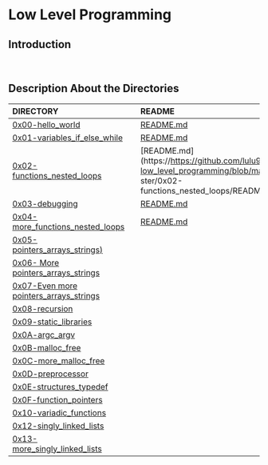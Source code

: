 # Low Level Programming

## Introduction

<br/>

## Description About the Directories

| DIRECTORY |          | README |
| :--- | :--- | :--- |
|  [0x00-hello_world](https://github.com/lulu994/alx-low_level_programming/tree/master/0x00-hello_world)|     | [README.md](https://https://github.com/lulu994/alx-low_level_programming/blob/master/0x00-hello_world/README.md)
|  [0x01-variables_if_else_while](https://github.com/lulu994/alx-low_level_programming/tree/master/0x01-variables_if_else_while)|     | [README.md](https://https://github.com/lulu994/alx-low_level_programming/blob/master/0x01-variables_if_else_while/README.md)
|  [0x02-functions_nested_loops](https://github.com/lulu994/alx-low_level_programming/tree/master/0x02-functions_nested_loops)|      | [README.md](https://https://github.com/lulu994/alx-low_level_programming/blob/ma    ster/0x02-functions_nested_loops/README.md)
|  [0x03-debugging](https://github.com/lulu994/alx-low_level_programming/tree/master/0x03-debugging)|      | [README.md](https://https://github.com/lulu994/alx-low_level_programming/blob/master/0x03-debugging/README.md)
|  [0x04-more_functions_nested_loops](https://github.com/lulu994/alx-low_level_programming/tree/master/0x04-more_functions_nested_loops)|      | [README.md](https://https://github.com/lulu994/alx-low_level_programming/blob/master/0x04-more_functions_nested_loops/README.md)
|  [0x05-pointers_arrays_strings)](https://github.com/lulu994/alx-low_level_programming/tree/master/0x05-pointers_arrays_strings)|
|  [0x06- More pointers_arrays_strings](https://github.com/lulu994/alx-low_level_programming/tree/master/0x06-pointers_arrays_strings)|
|  [0x07-Even more pointers_arrays_strings](https://github.com/lulu994/alx-low_level_programming/tree/master/0x07-pointers_arrays_strings)|
|  [0x08-recursion](https://github.com/lulu994/alx-low_level_programming/tree/master/0x08-recursion)|
|  [0x09-static_libraries](https://github.com/lulu994/alx-low_level_programming/tree/master/0x09-static_libraries)|
|  [0x0A-argc_argv](https://github.com/lulu994/alx-low_level_programming/tree/master/0x0A-argc_argv)|
|  [0x0B-malloc_free](https://github.com/lulu994/alx-low_level_programming/tree/master/0x0B-malloc_free)|
|  [0x0C-more_malloc_free](https://github.com/lulu994/alx-low_level_programming/tree/master/0x0C-more_malloc_free)|
|  [0x0D-preprocessor](https://github.com/lulu994/alx-low_level_programming/tree/master/0x0D-preprocessor)|
|  [0x0E-structures_typedef](https://github.com/lulu994/alx-low_level_programming/tree/master/0x0E-structures_typedef)|
|  [0x0F-function_pointers](https://github.com/lulu994/alx-low_level_programming/tree/master/0x0F-function_pointers)|
|  [0x10-variadic_functions](https://github.com/lulu994/alx-low_level_programming/tree/master/0x10-variadic_functions)|
|  [0x12-singly_linked_lists](https://github.com/lulu994/alx-low_level_programming/tree/master/0x12-singly_linked_lists)|
|  [0x13-more_singly_linked_lists](https://github.com/lulu994/alx-low_level_programming/tree/master/0x13-more_singly_linked_lists)|
